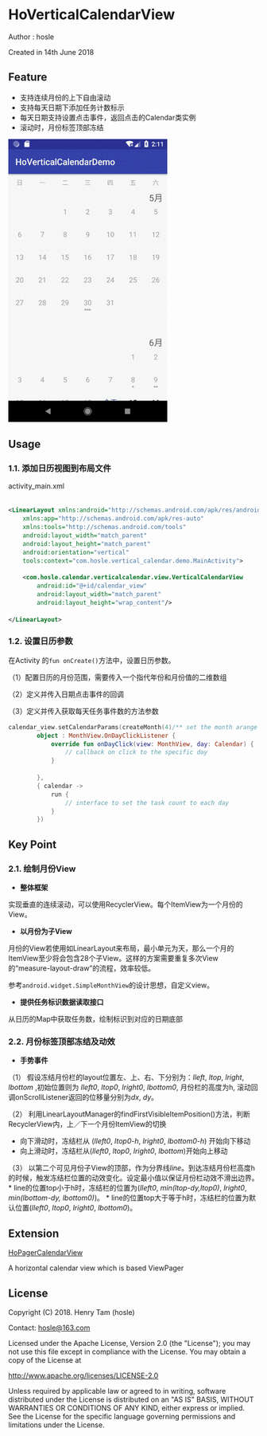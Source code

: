 # HoVerticalCalendarView

Author : hosle

Created in 14th June 2018


## Feature
* 支持连续月份的上下自由滚动
* 支持每天日期下添加任务计数标示
* 每天日期支持设置点击事件，返回点击的Calendar类实例
* 滚动时，月份标签顶部冻结

![](./resPic/figure_demo.gif)

## Usage

### 1.1. 添加日历视图到布局文件

activity_main.xml

```xml

<LinearLayout xmlns:android="http://schemas.android.com/apk/res/android"
    xmlns:app="http://schemas.android.com/apk/res-auto"
    xmlns:tools="http://schemas.android.com/tools"
    android:layout_width="match_parent"
    android:layout_height="match_parent"
    android:orientation="vertical"
    tools:context="com.hosle.vertical_calendar.demo.MainActivity">

    <com.hosle.calendar.verticalcalendar.view.VerticalCalendarView
        android:id="@+id/calendar_view"
        android:layout_width="match_parent"
        android:layout_height="wrap_content"/>

</LinearLayout>
```

### 1.2. 设置日历参数
在Activity 的```fun onCreate()```方法中，设置日历参数。

（1）配置日历的月份范围，需要传入一个指代年份和月份值的二维数组

（2）定义并传入日期点击事件的回调

（3）定义并传入获取每天任务事件数的方法参数


```kotlin
calendar_view.setCalendarParams(createMonth(4)/** set the month arange **/, 
		object : MonthView.OnDayClickListener {
            override fun onDayClick(view: MonthView, day: Calendar) {
                // callback on click to the specific day
            }

        }, 
        { calendar ->
            run {
                // interface to set the task count to each day
            }
        })
```


## Key Point

### 2.1. 绘制月份View
* **整体框架**

实现垂直的连续滚动，可以使用RecyclerView。每个ItemView为一个月份的View。

* **以月份为子View**

月份的View若使用如LinearLayout来布局，最小单元为天，那么一个月的ItemView至少将会包含28个子View。这样的方案需要重复多次View的“measure-layout-draw”的流程，效率较低。

参考```android.widget.SimpleMonthView```的设计思想，自定义view。

* **提供任务标识数据读取接口**

从日历的Map中获取任务数，绘制标识到对应的日期底部

### 2.2. 月份标签顶部冻结及动效

* **手势事件** 

（1） 假设冻结月份栏的layout位置左、上、右、下分别为：*lleft*, *ltop*, *lright*, *lbottom* ,初始位置则为 *lleft0*, *ltop0*, *lright0*, *lbottom0*, 月份栏的高度为h,  滚动回调onScrollListener返回的位移量分别为*dx*, *dy*。

（2） 利用LinearLayoutManager的findFirstVisibleItemPosition()方法，判断RecyclerView内，上／下一个月份ItemView的切换

* 向下滑动时，冻结栏从 (*lleft0*, *ltop0-h*, *lright0*, *lbottom0-h*) 开始向下移动
* 向上滑动时，冻结栏从(*lleft0*, *ltop0*, *lright0*, *lbottom*)开始向上移动

（3） 以第二个可见月份子View的顶部，作为分界线*line*。到达冻结月份栏高度h的时候，触发冻结栏位置的动效变化。设定最小值以保证月份栏动效不滑出边界。
	* line的位置top小于h时，冻结栏的位置为(*lleft0*, *min(ltop-dy,ltop0)*, *lright0*, *min(lbottom-dy, lbottom0)*)。
	* line的位置top大于等于h时，冻结栏的位置为默认位置(*lleft0*, *ltop0*, *lright0*, *lbottom0*)。

## Extension

[HoPagerCalendarView](https://github.com/hosle/HoPagerCalendarView)

 A horizontal calendar view which is based ViewPager


## License

Copyright (C) 2018. Henry Tam (hosle)

Contact: hosle@163.com

Licensed under the Apache License, Version 2.0 (the "License"); you may not use this file except in compliance with the License. You may obtain a copy of the License at

http://www.apache.org/licenses/LICENSE-2.0

Unless required by applicable law or agreed to in writing, software distributed under the License is distributed on an "AS IS" BASIS, WITHOUT WARRANTIES OR CONDITIONS OF ANY KIND, either express or implied. See the License for the specific language governing permissions and limitations under the License.



